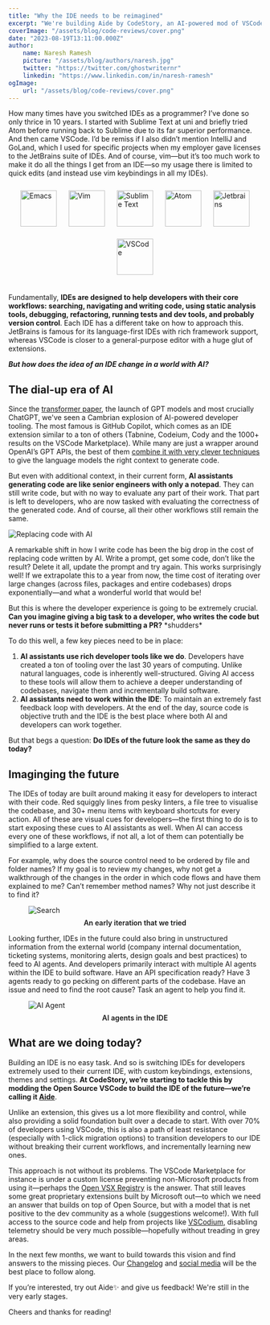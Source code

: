 ```yaml
---
title: "Why the IDE needs to be reimagined"
excerpt: "We're building Aide by CodeStory, an AI-powered mod of VSCode. Here's why."
coverImage: "/assets/blog/code-reviews/cover.png"
date: "2023-08-19T13:11:00.000Z"
author:
    name: Naresh Ramesh
    picture: "/assets/blog/authors/naresh.jpg"
    twitter: "https://twitter.com/ghostwriternr"
    linkedin: "https://www.linkedin.com/in/naresh-ramesh"
ogImage:
    url: "/assets/blog/code-reviews/cover.png"
---
```


How many times have you switched IDEs as a programmer? I’ve done so only thrice in 10 years. I started with Sublime Text at uni and briefly tried Atom before running back to Sublime due to its far superior performance. And then came VSCode. I’d be remiss if I also didn’t mention IntelliJ and GoLand, which I used for specific projects when my employer gave licenses to the JetBrains suite of IDEs. And of course, vim—but it’s too much work to make it do all the things I get from an IDE—so my usage there is limited to quick edits (and instead use vim keybindings in all my IDEs).

<div style="display:flex;flex-direction:row;flex-wrap:wrap;align-items:center;justify-content:center;margin-bottom:24px;">
    <img src="/assets/blog/why-an-ide/emacs.svg" alt="Emacs" height="72px" style="width:auto;margin:12px;" />
    <img src="/assets/blog/why-an-ide/vim.svg" alt="Vim" height="72px" style="width:auto;margin:12px;" />
    <img src="/assets/blog/why-an-ide/sublime_text.svg" alt="Sublime Text" height="72px" style="width:auto;margin:12px;"/>
    <img src="/assets/blog/why-an-ide/atom.svg" alt="Atom" height="72px" style="width:auto;margin:12px;" />
    <img src="/assets/blog/why-an-ide/jb_square.svg" alt="Jetbrains" height="72px" style="width:auto;margin:12px;" />
    <img src="/assets/blog/why-an-ide/vscode.svg" alt="VSCode" height="72px" style="width:auto;margin:12px;" />
</div>

Fundamentally, **IDEs are designed to help developers with their core workflows: searching, navigating and writing code, using static analysis tools, debugging, refactoring, running tests and dev tools, and probably version control**. Each IDE has a different take on how to approach this. JetBrains is famous for its language-first IDEs with rich framework support, whereas VSCode is closer to a general-purpose editor with a huge glut of extensions.

**_But how does the idea of an IDE change in a world with AI?_**

## The dial-up era of AI

Since the [transformer paper](https://arxiv.org/abs/1706.03762), the launch of GPT models and most crucially ChatGPT, we've seen a Cambrian explosion of AI-powered developer tooling. The most famous is GitHub Copilot, which comes as an IDE extension similar to a ton of others (Tabnine, Codeium, Cody and the 1000+ results on the VSCode Marketplace). While many are just a wrapper around OpenAI’s GPT APIs, the best of them [combine it with very clever techniques](https://thakkarparth007.github.io/copilot-explorer/posts/copilot-internals.html) to give the language models the right context to generate code.

But even with additional context, in their current form, **AI assistants generating code are like senior engineers with only a notepad**. They can still write code, but with no way to evaluate any part of their work. That part is left to developers, who are now tasked with evaluating the correctness of the generated code. And of course, all their other workflows still remain the same.

![Replacing code with AI](/assets/blog/why-an-ide/replacing_code.gif)

A remarkable shift in how I write code has been the big drop in the cost of replacing code written by AI. Write a prompt, get some code, don’t like the result? Delete it all, update the prompt and try again. This works surprisingly well! If we extrapolate this to a year from now, the time cost of iterating over large changes (across files, packages and entire codebases) drops exponentially—and what a wonderful world that would be!

But this is where the developer experience is going to be extremely crucial. **Can you imagine giving a big task to a developer, who writes the code but never runs or tests it before submitting a PR?** \*shudders\*

To do this well, a few key pieces need to be in place:

1. **AI assistants use rich developer tools like we do**. Developers have created a ton of tooling over the last 30 years of computing. Unlike natural languages, code is inherently well-structured. Giving AI access to these tools will allow them to achieve a deeper understanding of codebases, navigate them and incrementally build software.
2. **AI assistants need to work within the IDE**: To maintain an extremely fast feedback loop with developers. At the end of the day, source code is objective truth and the IDE is the best place where both AI and developers can work together.

But that begs a question: **Do IDEs of the future look the same as they do today?**

## Imaginging the future

The IDEs of today are built around making it easy for developers to interact with their code. Red squiggly lines from pesky linters, a file tree to visualise the codebase, and 30+ menu items with keyboard shortcuts for every action. All of these are visual cues for developers—the first thing to do is to start exposing these cues to AI assistants as well. When AI can access every one of these workflows, if not all, a lot of them can potentially be simplified to a large extent.

For example, why does the source control need to be ordered by file and folder names? If my goal is to review my changes, why not get a walkthrough of the changes in the order in which code flows and have them explained to me? Can’t remember method names? Why not just describe it to find it?

<figure class="image">
    <img src="/images/home/nlp-search.png" alt="Search">
    <figcaption style="text-align:center;padding-top:8px;font-weight:600;">An early iteration that we tried</figcaption>
</figure>

Looking further, IDEs in the future could also bring in unstructured information from the external world (company internal documentation, ticketing systems, monitoring alerts, design goals and best practices) to feed to AI agents. And developers primarily interact with multiple AI agents within the IDE to build software. Have an API specification ready? Have 3 agents ready to go pecking on different parts of the codebase. Have an issue and need to find the root cause? Task an agent to help you find it.

<figure class="image">
    <img src="/assets/blog/why-an-ide/debugging.gif" alt="AI Agent">
    <figcaption style="text-align:center;padding-top:8px;font-weight:600;">AI agents in the IDE</figcaption>
</figure>

## What are we doing today?

Building an IDE is no easy task. And so is switching IDEs for developers extremely used to their current IDE, with custom keybindings, extensions, themes and settings. **At CodeStory, we’re starting to tackle this by modding the Open Source VSCode to build the IDE of the future—we’re calling it [Aide](https://codestory.ai)**.

Unlike an extension, this gives us a lot more flexibility and control, while also providing a solid foundation built over a decade to start. With over 70% of developers using VSCode, this is also a path of least resistance (especially with 1-click migration options) to transition developers to our IDE without breaking their current workflows, and incrementally learning new ones.

This approach is not without its problems. The VSCode Marketplace for instance is under a custom license preventing non-Microsoft products from using it—perhaps the [Open VSX Registry](https://open-vsx.org) is the answer. That still leaves some great proprietary extensions built by Microsoft out—to which we need an answer that builds on top of Open Source, but with a model that is net positive to the dev community as a whole (suggestions welcome!). With full access to the source code and help from projects like [VSCodium](https://vscodium.com), disabling telemetry should be very much possible—hopefully without treading in grey areas.

In the next few months, we want to build towards this vision and find answers to the missing pieces. Our [Changelog](/changelog) and [social media](https://twitter.com/codestoryai) will be the best place to follow along.

If you’re interested, try out Aide✨ and give us feedback! We're still in the very early stages.

Cheers and thanks for reading!
